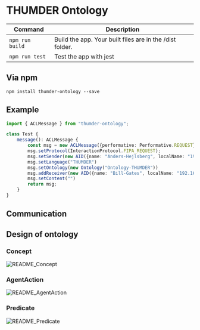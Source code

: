 # THUMDER Ontology

| Command           | Description                                               |
| ----------------- | --------------------------------------------------------- |
| `npm run build`   | Build the app. Your built files are in the /dist folder.  |
| `npm run test`    | Test the app with jest                                    |

## Via npm

```
npm install thumder-ontology --save
```

## Example

```ts
import { ACLMessage } from "thumder-ontology";

class Test {
    message(): ACLMessage {
        const msg = new ACLMessage({performative: Performative.REQUEST})
        msg.setProtocol(InteractionProtocol.FIPA_REQUEST);
        msg.setSender(new AID({name: "Anders-Hejlsberg", localName: "192.168.1.144-Anders-Hejlsberg"}));
        msg.setLanguage("THUMDER")
        msg.setOntology(new Ontology("Ontology-THUMDER"))
        msg.addReceiver(new AID({name: "Bill-Gates", localName: "192.168.1.144-Bill-Gates"}))
        msg.setContent("")
        return msg;
    }
}
```

## Communication



## Design of ontology

### Concept

![README_Concept](http://www.plantuml.com/plantuml/proxy?cache=no&src=https://raw.githubusercontent.com/nonodev96/THUMDER_ontology/master/assets/VocabularyConcept.puml)

### AgentAction

![README_AgentAction](http://www.plantuml.com/plantuml/proxy?cache=no&src=https://raw.githubusercontent.com/nonodev96/THUMDER_ontology/master/assets/VocabularyAgentAction.puml)

### Predicate

![README_Predicate](http://www.plantuml.com/plantuml/proxy?cache=no&src=https://raw.githubusercontent.com/nonodev96/THUMDER_ontology/master/assets/VocabularyPredicate.puml)
